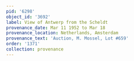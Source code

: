 ```yaml
---
pid: '6298'
object_id: '3692'
label: View of Antwerp from the Scheldt
provenance_date: Mar 11 1952 to Mar 18
provenance_location: Netherlands, Amsterdam
provenance_text: 'Auction, M. Mossel, Lot #659'
order: '1371'
collection: provenance
---
```

